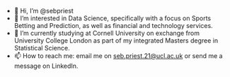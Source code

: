 - 👋 Hi, I’m @sebpriest
- 👀 I’m interested in Data Science, specifically with a focus on Sports Betting and Prediction, as well as financial and technology services.
- 🌱 I’m currently studying at Cornell University on exchange from University College London as part of my integrated Masters degree in Statistical Science.
- 📫 How to reach me: email me on seb.priest.21@ucl.ac.uk or send me a message on LinkedIn.

